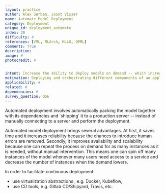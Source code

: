 ```yaml
---
layout: practice
author: Alex Serban, Joost Visser
name: Automate Model Deployment
category: Deployment
unique_id: deployment_automate
index: 20
difficulty: #
references: [VML, MLArch, MLLG, OPML]
comments: True
description:
image: #
photocredit: #


intent: Increase the ability to deploy models on demand -- which increases availability and scalability. #
motivation: Deploying and orchestrating different components of an application can be a tedious task. Instead of manually packaging and delivering models and in order to avoid manual interventions or errors, one can automate this task. #
applicability: #
related: #
dependencies: #
survey_question: Q56
---
```


Automated deployment involves automatically packing the model together with its dependencies and 'shipping' it to a production server -- instead of manually connecting to a server and perform the deployment.

Automated model deployment brings several advantages. At first, it saves time and it increases reliability because the chances to introduce human errors are removed.
Secondly, it improves availability and scalability because one can repeat the process on demand for as many instances as it is needed, without manual intervention.
This means one can spin off many instances of the model whenever many users need access to a service and decrease the number of instances when the demand lowers.


In order to facilitate continuous deployment:
- use virtualization abstractions , e.g. Docker, Kubeflow,
- use CD tools, e.g. Gitlab CD/Shipyard, Travis, etc.